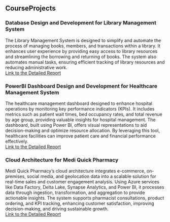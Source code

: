 ## CourseProjects
### Database Design and Development for Library Management System
The Library Management System is designed to simplify and automate the process of managing books, members, and transactions within a library. It enhances user experience by providing easy access to library resources and streamlining the borrowing and returning of books. The system also automates manual tasks, ensuring efficient tracking of library resources and reducing administrative work. <br>
[Link to the Detailed Report](https://github.com/vatsal7902/CourseProjects/blob/main/Article%20on%20GitHub%20-%20Library%20Management%20System.pdf)

### PowerBI Dashboard Design and Development for Healthcare Management System <br>
The healthcare management dashboard designed to enhance hospital operations by monitoring key performance indicators (KPIs). It includes metrics such as patient wait times, bed occupancy rates, and total revenue by age group, providing valuable insights for hospital management. The dashboard, built using Power BI, offers visual representations to aid decision-making and optimize resource allocation. By leveraging this tool, healthcare facilities can improve patient care and financial performance effectively. <br>
[Link to the Detailed Report](https://github.com/vatsal7902/CourseProjects/blob/main/Report%20on%20Analytic%20Solution%20-%20Healthcare%20Management%20System.pdf)

### Cloud Architecture for Medi Quick Pharmacy <br>
Medi Quick Pharmacy’s cloud architecture integrates e-commerce, on-premises, social media, and geolocation data into a scalable solution for real-time sales and customer engagement analysis. Using Azure services like Data Factory, Delta Lake, Synapse Analytics, and Power BI, it processes data through ingestion, transformation, and aggregation to provide actionable insights. The system supports pharmacist consultations, product ordering, and KPI tracking, enhancing customer satisfaction, improving decision-making, and driving sustainable growth. <br>
[Link to the Detailed Report]()
